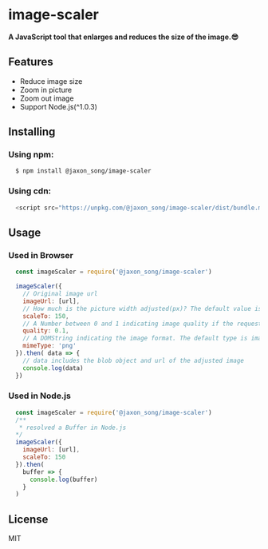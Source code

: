 # image-scaler

**A JavaScript tool that enlarges and reduces the size of the image.😎**

## Features
- Reduce image size
- Zoom in picture
- Zoom out image
- Support Node.js(^1.0.3)

## Installing
### Using npm:
```shell
  $ npm install @jaxon_song/image-scaler
```
### Using cdn:
```javascript
  <script src="https://unpkg.com/@jaxon_song/image-scaler/dist/bundle.min.js"></script>
```

## Usage
### Used in Browser
```javascript
  const imageScaler = require('@jaxon_song/image-scaler')

  imageScaler({
    // Original image url
    imageUrl: [url],
    // How much is the picture width adjusted(px)? The default value is 100.
    scaleTo: 150,
    // A Number between 0 and 1 indicating image quality if the requested type is image/jpeg or image/webp. If this argument is anything else, the default values 0.92 and 0.80 are used for image/jpeg and image/webp respectively. Other arguments are ignored.
    quality: 0.1,
    // A DOMString indicating the image format. The default type is image/jpeg.
    mimeType: 'png'
  }).then( data => {
    // data includes the blob object and url of the adjusted image
    console.log(data)
  })
```
### Used in Node.js
```javascript
  const imageScaler = require('@jaxon_song/image-scaler')
  /**
   * resolved a Buffer in Node.js
  */
  imageScaler({
    imageUrl: [url],
    scaleTo: 150
  }).then(
    buffer => {
      console.log(buffer)
    }
  )

```

## License
MIT